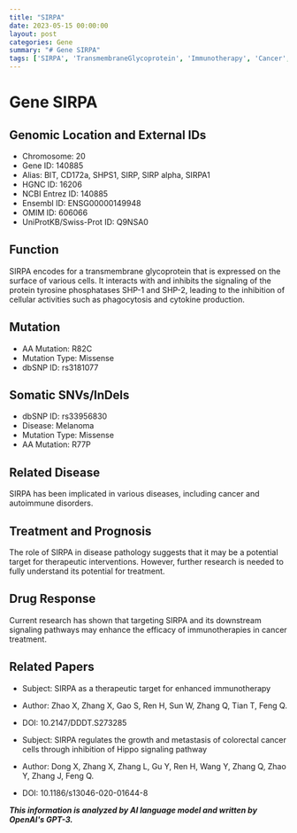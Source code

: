 ```yaml
---
title: "SIRPA"
date: 2023-05-15 00:00:00
layout: post
categories: Gene
summary: "# Gene SIRPA"
tags: ['SIRPA', 'TransmembraneGlycoprotein', 'Immunotherapy', 'Cancer', 'AutoimmuneDisorders', 'Mutation', 'DrugResponse', 'HippoSignalingPathway']
---
```


# Gene SIRPA

## Genomic Location and External IDs
- Chromosome: 20
- Gene ID: 140885
- Alias: BIT, CD172a, SHPS1, SIRP, SIRP alpha, SIRPA1
- HGNC ID: 16206
- NCBI Entrez ID: 140885
- Ensembl ID: ENSG00000149948
- OMIM ID: 606066
- UniProtKB/Swiss-Prot ID: Q9NSA0

## Function
SIRPA encodes for a transmembrane glycoprotein that is expressed on the surface of various cells. It interacts with and inhibits the signaling of the protein tyrosine phosphatases SHP-1 and SHP-2, leading to the inhibition of cellular activities such as phagocytosis and cytokine production.

## Mutation
- AA Mutation: R82C
- Mutation Type: Missense
- dbSNP ID: rs3181077

## Somatic SNVs/InDels
- dbSNP ID: rs33956830
- Disease: Melanoma
- Mutation Type: Missense
- AA Mutation: R77P

## Related Disease
SIRPA has been implicated in various diseases, including cancer and autoimmune disorders.

## Treatment and Prognosis
The role of SIRPA in disease pathology suggests that it may be a potential target for therapeutic interventions. However, further research is needed to fully understand its potential for treatment.

## Drug Response
Current research has shown that targeting SIRPA and its downstream signaling pathways may enhance the efficacy of immunotherapies in cancer treatment.

## Related Papers
- Subject: SIRPA as a therapeutic target for enhanced immunotherapy
- Author: Zhao X, Zhang X, Gao S, Ren H, Sun W, Zhang Q, Tian T, Feng Q.
- DOI: 10.2147/DDDT.S273285

- Subject: SIRPA regulates the growth and metastasis of colorectal cancer cells through inhibition of Hippo signaling pathway
- Author: Dong X, Zhang X, Zhang L, Gu Y, Ren H, Wang Y, Zhang Q, Zhao Y, Zhang J, Feng Q.
- DOI: 10.1186/s13046-020-01644-8

**_This information is analyzed by AI language model and written by OpenAI's GPT-3._**